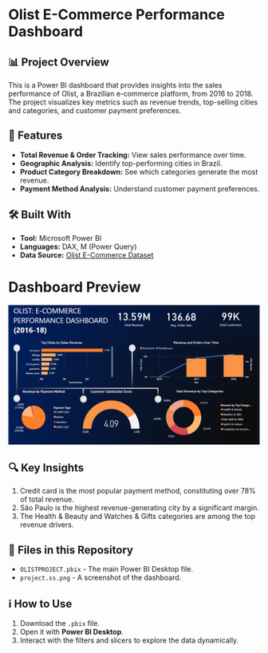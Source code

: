 # Olist E-Commerce Performance Dashboard

## 📊 Project Overview
This is a Power BI dashboard that provides insights into the sales performance of Olist, a Brazilian e-commerce platform, from 2016 to 2018. The project visualizes key metrics such as revenue trends, top-selling cities and categories, and customer payment preferences.

## 🚀 Features
- **Total Revenue & Order Tracking:** View sales performance over time.
- **Geographic Analysis:** Identify top-performing cities in Brazil.
- **Product Category Breakdown:** See which categories generate the most revenue.
- **Payment Method Analysis:** Understand customer payment preferences.

## 🛠️ Built With
- **Tool:** Microsoft Power BI
- **Languages:** DAX, M (Power Query)
- **Data Source:** [Olist E-Commerce Dataset](https://www.kaggle.com/datasets/olistbr/brazilian-ecommerce)

# Dashboard Preview

![Dashboard Screenshot](project.ss.png)

## 🔍 Key Insights
1.  Credit card is the most popular payment method, constituting over 78% of total revenue.
2.  São Paulo is the highest revenue-generating city by a significant margin.
3.  The Health & Beauty and Watches & Gifts categories are among the top revenue drivers.

## 📁 Files in this Repository
- `OLISTPROJECT.pbix` - The main Power BI Desktop file.
- `project.ss.png` - A screenshot of the dashboard.

## ℹ️ How to Use
1.  Download the `.pbix` file.
2.  Open it with **Power BI Desktop**.
3.  Interact with the filters and slicers to explore the data dynamically.
